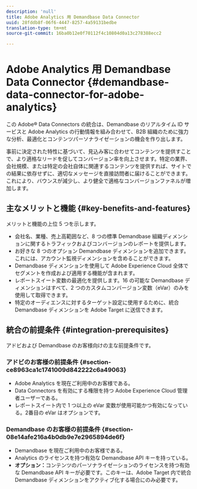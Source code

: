 ```yaml
---
description: 'null'
title: Adobe Analytics 用 Demandbase Data Connector
uuid: 28fddb8f-06f6-4447-8257-4a59131bedbe
translation-type: tm+mt
source-git-commit: 16ba0b12e0f70112f4c10804d0a13c278388ecc2

---
```



# Adobe Analytics 用 Demandbase Data Connector {#demandbase-data-connector-for-adobe-analytics}

この Adobe® Data Connectors の統合は、Demandbase のリアルタイム ID サービスと Adobe Analytics の行動情報を組み合わせて、B2B 組織のために強力な分析、最適化とコンテンツパーソナライゼーションの機会を作り出します。

事前に決定された特性に基づいて、見込み客に合わせてコンテンツを提供すことで、より適格なリードを促してコンバージョン率を向上させます。特定の業界、会社規模、または特定の会社自体に関連するコンテンツを提供すれば、サイトでの結果に依存せずに、適切なメッセージを直接訪問者に届けることができます。これにより、バウンスが減少し、より健全で適格なコンバージョンファネルが増加します。

## 主なメリットと機能 {#key-benefits-and-features}

メリットと機能の上位 5 つを示します。

* 会社名、業種、売上高範囲など、8 つの標準 Demandbase 組織ディメンションに関するトラフィックおよびコンバージョンのレポートを提供します。
* お好きな 8 つのオプション Demandbase ディメンションを追加できます。これには、アカウント監視ディメンションを含めることができます。
* Demandbase ディメンションを使用して Adobe Experience Cloud 全体でセグメントを作成および適用する機能が含まれます。
* レポートスイート変数の最適化を提供します。16 の可能な Demandbase ディメンションはすべて、2 つのカスタムコンバージョン変数（eVar）のみを使用して取得できます。
* 特定のオーディエンスに対するターゲット設定に使用するために、統合 Demandbase ディメンションを Adobe Target に送信できます。

## 統合の前提条件 {#integration-prerequisites}

アドビおよび Demandbase のお客様向けの主な前提条件です。

### アドビのお客様の前提条件 {#section-ce8963ca1c1741009d842222c6a49063}

* Adobe Analytics を現在ご利用中のお客様である。
* Data Connectors を有効にする権限を持つ Adobe Experience Cloud 管理者ユーザーである。
* レポートスイート内で 1 つ以上の eVar 変数が使用可能かつ有効になっている。2番目の eVar はオプションです。

### Demandbase のお客様の前提条件 {#section-08e14afe216a4b0db9e7e2965894de6f}

* Demandbase を現在ご利用中のお客様である。
* Analytics のライセンスを持つ有効な Demandbase API キーを持っている。
* **オプション：**&#x200B;コンテンツのパーソナライゼーションのライセンスを持つ有効な Demandbase API キーが必要です。このキーは、Adobe Target 内で統合 Demandbase ディメンションをアクティブ化する場合にのみ必要です。
